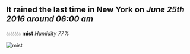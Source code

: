 ## It rained the last time in New York on *June 25th 2016 around 06:00 am*
💧💧💧💧💧💧💧  **mist** *Humidity 77%*

![mist](http://openweathermap.org/img/w/50d.png)
